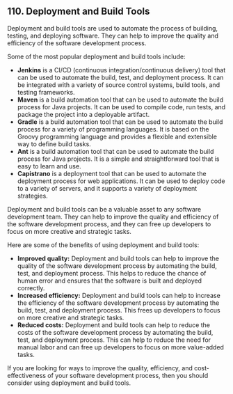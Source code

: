## 110. Deployment and Build Tools

Deployment and build tools are used to automate the process of building, testing, and deploying software. They can help to improve the quality and efficiency of the software development process.

Some of the most popular deployment and build tools include:

* **Jenkins** is a CI/CD (continuous integration/continuous delivery) tool that can be used to automate the build, test, and deployment process. It can be integrated with a variety of source control systems, build tools, and testing frameworks.
* **Maven** is a build automation tool that can be used to automate the build process for Java projects. It can be used to compile code, run tests, and package the project into a deployable artifact.
* **Gradle** is a build automation tool that can be used to automate the build process for a variety of programming languages. It is based on the Groovy programming language and provides a flexible and extensible way to define build tasks.
* **Ant** is a build automation tool that can be used to automate the build process for Java projects. It is a simple and straightforward tool that is easy to learn and use.
* **Capistrano** is a deployment tool that can be used to automate the deployment process for web applications. It can be used to deploy code to a variety of servers, and it supports a variety of deployment strategies.

Deployment and build tools can be a valuable asset to any software development team. They can help to improve the quality and efficiency of the software development process, and they can free up developers to focus on more creative and strategic tasks.

Here are some of the benefits of using deployment and build tools:

* **Improved quality:** Deployment and build tools can help to improve the quality of the software development process by automating the build, test, and deployment process. This helps to reduce the chance of human error and ensures that the software is built and deployed correctly.
* **Increased efficiency:** Deployment and build tools can help to increase the efficiency of the software development process by automating the build, test, and deployment process. This frees up developers to focus on more creative and strategic tasks.
* **Reduced costs:** Deployment and build tools can help to reduce the costs of the software development process by automating the build, test, and deployment process. This can help to reduce the need for manual labor and can free up developers to focus on more value-added tasks.

If you are looking for ways to improve the quality, efficiency, and cost-effectiveness of your software development process, then you should consider using deployment and build tools.
